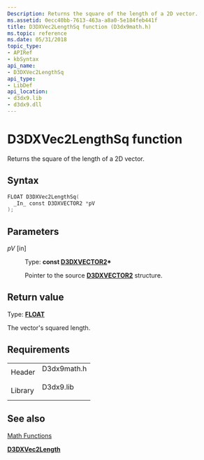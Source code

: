 ```yaml
---
Description: Returns the square of the length of a 2D vector.
ms.assetid: 0ecc40bb-7613-463a-a8a0-5e184feb441f
title: D3DXVec2LengthSq function (D3dx9math.h)
ms.topic: reference
ms.date: 05/31/2018
topic_type: 
- APIRef
- kbSyntax
api_name: 
- D3DXVec2LengthSq
api_type: 
- LibDef
api_location: 
- d3dx9.lib
- d3dx9.dll
---
```


# D3DXVec2LengthSq function

Returns the square of the length of a 2D vector.

## Syntax


```C++
FLOAT D3DXVec2LengthSq(
  _In_ const D3DXVECTOR2 *pV
);
```



## Parameters

<dl> <dt>

*pV* \[in\]
</dt> <dd>

Type: **const [**D3DXVECTOR2**](d3dxvector2.md)\***

Pointer to the source [**D3DXVECTOR2**](d3dxvector2.md) structure.

</dd> </dl>

## Return value

Type: **[**FLOAT**](../winprog/windows-data-types.md)**

The vector's squared length.

## Requirements



|                    |                                                                                        |
|--------------------|----------------------------------------------------------------------------------------|
| Header<br/>  | <dl> <dt>D3dx9math.h</dt> </dl> |
| Library<br/> | <dl> <dt>D3dx9.lib</dt> </dl>   |



## See also

<dl> <dt>

[Math Functions](dx9-graphics-reference-d3dx-functions-math.md)
</dt> <dt>

[**D3DXVec2Length**](d3dxvec2length.md)
</dt> </dl>

 

 